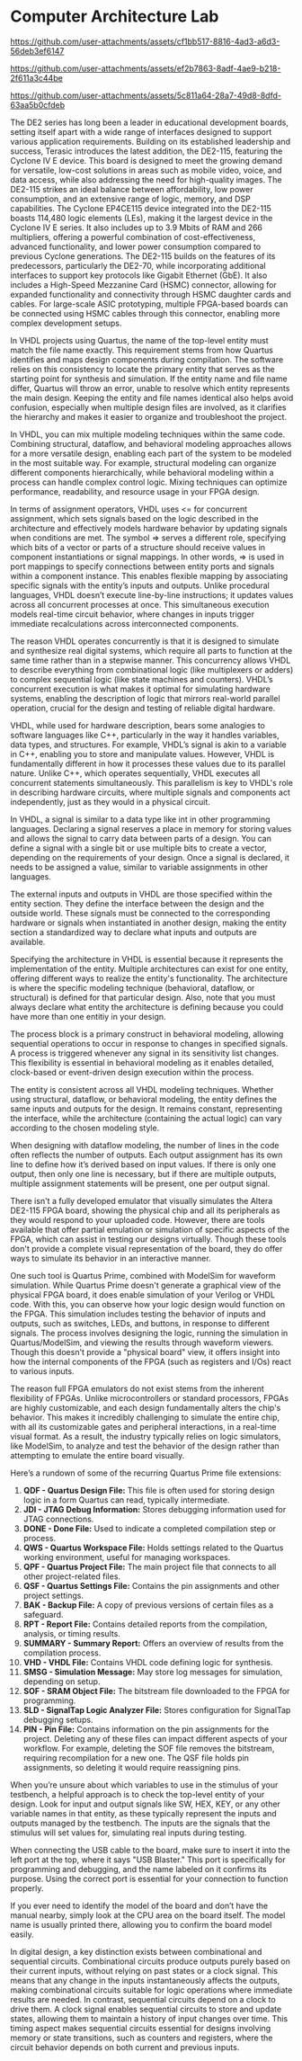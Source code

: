# Computer Architecture Lab


https://github.com/user-attachments/assets/cf1bb517-8816-4ad3-a6d3-56deb3ef6147

https://github.com/user-attachments/assets/ef2b7863-8adf-4ae9-b218-2f611a3c44be

https://github.com/user-attachments/assets/5c811a64-28a7-49d8-8dfd-63aa5b0cfdeb

The DE2 series has long been a leader in educational development boards, setting itself apart with a wide range of interfaces designed to support various application requirements. Building on its established leadership and success, Terasic introduces the latest addition, the DE2-115, featuring the Cyclone IV E device. This board is designed to meet the growing demand for versatile, low-cost solutions in areas such as mobile video, voice, and data access, while also addressing the need for high-quality images. The DE2-115 strikes an ideal balance between affordability, low power consumption, and an extensive range of logic, memory, and DSP capabilities. The Cyclone EP4CE115 device integrated into the DE2-115 boasts 114,480 logic elements (LEs), making it the largest device in the Cyclone IV E series. It also includes up to 3.9 Mbits of RAM and 266 multipliers, offering a powerful combination of cost-effectiveness, advanced functionality, and lower power consumption compared to previous Cyclone generations. The DE2-115 builds on the features of its predecessors, particularly the DE2-70, while incorporating additional interfaces to support key protocols like Gigabit Ethernet (GbE). It also includes a High-Speed Mezzanine Card (HSMC) connector, allowing for expanded functionality and connectivity through HSMC daughter cards and cables. For large-scale ASIC prototyping, multiple FPGA-based boards can be connected using HSMC cables through this connector, enabling more complex development setups.


In VHDL projects using Quartus, the name of the top-level entity must match the file name exactly. This requirement stems from how Quartus identifies and maps design components during compilation. The software relies on this consistency to locate the primary entity that serves as the starting point for synthesis and simulation. If the entity name and file name differ, Quartus will throw an error, unable to resolve which entity represents the main design. Keeping the entity and file names identical also helps avoid confusion, especially when multiple design files are involved, as it clarifies the hierarchy and makes it easier to organize and troubleshoot the project.

In VHDL, you can mix multiple modeling techniques within the same code. Combining structural, dataflow, and behavioral modeling approaches allows for a more versatile design, enabling each part of the system to be modeled in the most suitable way. For example, structural modeling can organize different components hierarchically, while behavioral modeling within a process can handle complex control logic. Mixing techniques can optimize performance, readability, and resource usage in your FPGA design.

In terms of assignment operators, VHDL uses <= for concurrent assignment, which sets signals based on the logic described in the architecture and effectively models hardware behavior by updating signals when conditions are met. The symbol => serves a different role, specifying which bits of a vector or parts of a structure should receive values in component instantiations or signal mappings.  In other words, => is used in port mappings to specify connections between entity ports and signals within a component instance. This enables flexible mapping by associating specific signals with the entity’s inputs and outputs. Unlike procedural languages, VHDL doesn’t execute line-by-line instructions; it updates values across all concurrent processes at once. This simultaneous execution models real-time circuit behavior, where changes in inputs trigger immediate recalculations across interconnected components.

The reason VHDL operates concurrently is that it is designed to simulate and synthesize real digital systems, which require all parts to function at the same time rather than in a stepwise manner. This concurrency allows VHDL to describe everything from combinational logic (like multiplexers or adders) to complex sequential logic (like state machines and counters). VHDL’s concurrent execution is what makes it optimal for simulating hardware systems, enabling the description of logic that mirrors real-world parallel operation, crucial for the design and testing of reliable digital hardware.

VHDL, while used for hardware description, bears some analogies to software languages like C++, particularly in the way it handles variables, data types, and structures. For example, VHDL’s signal is akin to a variable in C++, enabling you to store and manipulate values. However, VHDL is fundamentally different in how it processes these values due to its parallel nature. Unlike C++, which operates sequentially, VHDL executes all concurrent statements simultaneously. This parallelism is key to VHDL's role in describing hardware circuits, where multiple signals and components act independently, just as they would in a physical circuit.

In VHDL, a signal is similar to a data type like int in other programming languages. Declaring a signal reserves a place in memory for storing values and allows the signal to carry data between parts of a design. You can define a signal with a single bit or use multiple bits to create a vector, depending on the requirements of your design. Once a signal is declared, it needs to be assigned a value, similar to variable assignments in other languages. 

The external inputs and outputs in VHDL are those specified within the entity section. They define the interface between the design and the outside world. These signals must be connected to the corresponding hardware or signals when instantiated in another design, making the entity section a standardized way to declare what inputs and outputs are available.

Specifying the architecture in VHDL is essential because it represents the implementation of the entity. Multiple architectures can exist for one entity, offering different ways to realize the entity's functionality. The architecture is where the specific modeling technique (behavioral, dataflow, or structural) is defined for that particular design. Also, note that you must always declare what entity the architecture is defining because you could have more than one entitiy in your design.

The process block is a primary construct in behavioral modeling, allowing sequential operations to occur in response to changes in specified signals. A process is triggered whenever any signal in its sensitivity list changes. This flexibility is essential in behavioral modeling as it enables detailed, clock-based or event-driven design execution within the process.

The entity is consistent across all VHDL modeling techniques. Whether using structural, dataflow, or behavioral modeling, the entity defines the same inputs and outputs for the design. It remains constant, representing the interface, while the architecture (containing the actual logic) can vary according to the chosen modeling style.



When designing with dataflow modeling, the number of lines in the code often reflects the number of outputs. Each output assignment has its own line to define how it’s derived based on input values. If there is only one output, then only one line is necessary, but if there are multiple outputs, multiple assignment statements will be present, one per output signal.

There isn't a fully developed emulator that visually simulates the Altera DE2-115 FPGA board, showing the physical chip and all its peripherals as they would respond to your uploaded code. However, there are tools available that offer partial emulation or simulation of specific aspects of the FPGA, which can assist in testing our designs virtually. Though these tools don't provide a complete visual representation of the board, they do offer ways to simulate its behavior in an interactive manner.

One such tool is Quartus Prime, combined with ModelSim for waveform simulation. While Quartus Prime doesn't generate a graphical view of the physical FPGA board, it does enable simulation of your Verilog or VHDL code. With this, you can observe how your logic design would function on the FPGA. This simulation includes testing the behavior of inputs and outputs, such as switches, LEDs, and buttons, in response to different signals. The process involves designing the logic, running the simulation in Quartus/ModelSim, and viewing the results through waveform viewers. Though this doesn't provide a "physical board" view, it offers insight into how the internal components of the FPGA (such as registers and I/Os) react to various inputs.

The reason full FPGA emulators do not exist stems from the inherent flexibility of FPGAs. Unlike microcontrollers or standard processors, FPGAs are highly customizable, and each design fundamentally alters the chip's behavior. This makes it incredibly challenging to simulate the entire chip, with all its customizable gates and peripheral interactions, in a real-time visual format. As a result, the industry typically relies on logic simulators, like ModelSim, to analyze and test the behavior of the design rather than attempting to emulate the entire board visually.

Here’s a rundown of some of the recurring Quartus Prime file extensions:
1. __QDF - Quartus Design File:__ This file is often used for storing design logic in a form Quartus can read, typically intermediate.
2. __JDI - JTAG Debug Information:__ Stores debugging information used for JTAG connections.
3. __DONE - Done File:__ Used to indicate a completed compilation step or process.
4. __QWS - Quartus Workspace File:__ Holds settings related to the Quartus working environment, useful for managing workspaces.
5. __QPF - Quartus Project File:__ The main project file that connects to all other project-related files.
6. __QSF - Quartus Settings File:__ Contains the pin assignments and other project settings.
7. __BAK - Backup File:__ A copy of previous versions of certain files as a safeguard.
8. __RPT - Report File:__ Contains detailed reports from the compilation, analysis, or timing results.
9. __SUMMARY - Summary Report:__ Offers an overview of results from the compilation process.
10. __VHD - VHDL File:__ Contains VHDL code defining logic for synthesis.
11. __SMSG - Simulation Message:__ May store log messages for simulation, depending on setup.
12. __SOF - SRAM Object File:__ The bitstream file downloaded to the FPGA for programming.
13. __SLD - SignalTap Logic Analyzer File:__ Stores configuration for SignalTap debugging setups.
14. __PIN - Pin File:__ Contains information on the pin assignments for the project.
Deleting any of these files can impact different aspects of your workflow. For example, deleting the SOF file removes the bitstream, requiring recompilation for a new one. The QSF file holds pin assignments, so deleting it would require reassigning pins.

When you’re unsure about which variables to use in the stimulus of your testbench, a helpful approach is to check the top-level entity of your design. Look for input and output signals like SW, HEX, KEY, or any other variable names in that entity, as these typically represent the inputs and outputs managed by the testbench. The inputs are the signals that the stimulus will set values for, simulating real inputs during testing.

When connecting the USB cable to the board, make sure to insert it into the left port at the top, where it says "USB Blaster." This port is specifically for programming and debugging, and the name labeled on it confirms its purpose. Using the correct port is essential for your connection to function properly.

If you ever need to identify the model of the board and don’t have the manual nearby, simply look at the CPU area on the board itself. The model name is usually printed there, allowing you to confirm the board model easily.

In digital design, a key distinction exists between combinational and sequential circuits. Combinational circuits produce outputs purely based on their current inputs, without relying on past states or a clock signal. This means that any change in the inputs instantaneously affects the outputs, making combinational circuits suitable for logic operations where immediate results are needed. In contrast, sequential circuits depend on a clock to drive them. A clock signal enables sequential circuits to store and update states, allowing them to maintain a history of input changes over time. This timing aspect makes sequential circuits essential for designs involving memory or state transitions, such as counters and registers, where the circuit behavior depends on both current and previous inputs.

